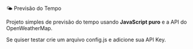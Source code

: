 🌤️ Previsão do Tempo

Projeto simples de previsão do tempo usando **JavaScript puro** e a API do OpenWeatherMap.  

Se quiser testar crie um arquivo config.js e adicione sua API Key.
